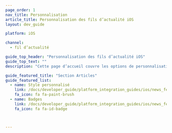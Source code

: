 ```yaml
---
page_order: 1
nav_title: Personnalisation
article_title: Personnalisation des fils d’actualité iOS
layout: dev_guide

platform: iOS

channel:
  - fil d’actualité

guide_top_header: "Personnalisation des fils d’actualité iOS"
guide_top_text: ""
description: "Cette page d’accueil couvre les options de personnalisation du fil d’actualité SDK de Braze iOS comme le style personnalisé et les badges."

guide_featured_title: "Section Articles"
guide_featured_list:
  - name: Style personnalisé
    link: /docs/developer_guide/platform_integration_guides/ios/news_feed/customization/custom_styling/
    fa_icon: fa fa-paint-brush
  - name: Badges
    link: /docs/developer_guide/platform_integration_guides/ios/news_feed/customization/badges/
    fa_icon: fa fa-id-badge



---
```

<br><br>